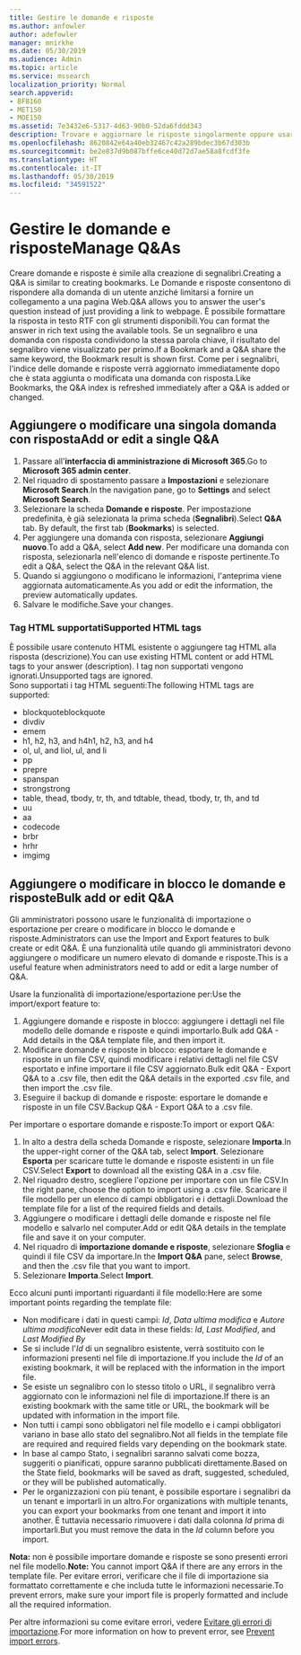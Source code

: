 ```yaml
---
title: Gestire le domande e risposte
ms.author: anfowler
author: adefowler
manager: mnirkhe
ms.date: 05/30/2019
ms.audience: Admin
ms.topic: article
ms.service: mssearch
localization_priority: Normal
search.appverid:
- BFB160
- MET150
- MOE150
ms.assetid: 7e3432e6-5317-4d63-90b0-52da6fddd343
description: Trovare e aggiornare le risposte singolarmente oppure usare gli strumenti di Microsoft Search disponibili per modificarle tutte contemporaneamente
ms.openlocfilehash: 8620842e64a40eb32467c42a289bdec3b67d303b
ms.sourcegitcommit: be2e837d9b087bffe6ce40d72d7ae58a8fcdf3fe
ms.translationtype: HT
ms.contentlocale: it-IT
ms.lasthandoff: 05/30/2019
ms.locfileid: "34591522"
---
```

# <a name="manage-qas"></a><span data-ttu-id="065e7-103">Gestire le domande e risposte</span><span class="sxs-lookup"><span data-stu-id="065e7-103">Manage Q&As</span></span>

<span data-ttu-id="065e7-104">Creare domande e risposte è simile alla creazione di segnalibri.</span><span class="sxs-lookup"><span data-stu-id="065e7-104">Creating a Q&A is similar to creating bookmarks.</span></span> <span data-ttu-id="065e7-105">Le Domande e risposte consentono di rispondere alla domanda di un utente anziché limitarsi a fornire un collegamento a una pagina Web.</span><span class="sxs-lookup"><span data-stu-id="065e7-105">Q&A allows you to answer the user's question instead of just providing a link to webpage.</span></span> <span data-ttu-id="065e7-106">È possibile formattare la risposta in testo RTF con gli strumenti disponibili.</span><span class="sxs-lookup"><span data-stu-id="065e7-106">You can format the answer in rich text using the available tools.</span></span> <span data-ttu-id="065e7-107">Se un segnalibro e una domanda con risposta condividono la stessa parola chiave, il risultato del segnalibro viene visualizzato per primo.</span><span class="sxs-lookup"><span data-stu-id="065e7-107">If a Bookmark and a Q&A share the same keyword, the Bookmark result is shown first.</span></span> <span data-ttu-id="065e7-108">Come per i segnalibri, l'indice delle domande e risposte verrà aggiornato immediatamente dopo che è stata aggiunta o modificata una domanda con risposta.</span><span class="sxs-lookup"><span data-stu-id="065e7-108">Like Bookmarks, the Q&A index is refreshed immediately after a Q&A is added or changed.</span></span> 

## <a name="add-or-edit-a-single-qa"></a><span data-ttu-id="065e7-109">Aggiungere o modificare una singola domanda con risposta</span><span class="sxs-lookup"><span data-stu-id="065e7-109">Add or edit a single Q&A</span></span>
1. <span data-ttu-id="065e7-110">Passare all'**interfaccia di amministrazione di Microsoft 365**.</span><span class="sxs-lookup"><span data-stu-id="065e7-110">Go to **Microsoft 365 admin center**.</span></span>
1. <span data-ttu-id="065e7-111">Nel riquadro di spostamento passare a **Impostazioni** e selezionare **Microsoft Search**.</span><span class="sxs-lookup"><span data-stu-id="065e7-111">In the navigation pane, go to **Settings** and select **Microsoft Search**.</span></span>
1. <span data-ttu-id="065e7-112">Selezionare la scheda **Domande e risposte**. Per impostazione predefinita, è già selezionata la prima scheda (**Segnalibri**).</span><span class="sxs-lookup"><span data-stu-id="065e7-112">Select **Q&A** tab. By default, the first tab (**Bookmarks**) is selected.</span></span>
1. <span data-ttu-id="065e7-113">Per aggiungere una domanda con risposta, selezionare **Aggiungi nuovo**.</span><span class="sxs-lookup"><span data-stu-id="065e7-113">To add a Q&A, select **Add new**.</span></span>
<span data-ttu-id="065e7-114">Per modificare una domanda con risposta, selezionarla nell'elenco di domande e risposte pertinente.</span><span class="sxs-lookup"><span data-stu-id="065e7-114">To edit a Q&A, select the Q&A in the relevant Q&A list.</span></span>
1. <span data-ttu-id="065e7-115">Quando si aggiungono o modificano le informazioni, l'anteprima viene aggiornata automaticamente.</span><span class="sxs-lookup"><span data-stu-id="065e7-115">As you add or edit the information, the preview automatically updates.</span></span>
1. <span data-ttu-id="065e7-116">Salvare le modifiche.</span><span class="sxs-lookup"><span data-stu-id="065e7-116">Save your changes.</span></span>

### <a name="supported-html-tags"></a><span data-ttu-id="065e7-117">Tag HTML supportati</span><span class="sxs-lookup"><span data-stu-id="065e7-117">Supported HTML tags</span></span>
<span data-ttu-id="065e7-118">È possibile usare contenuto HTML esistente o aggiungere tag HTML alla risposta (descrizione).</span><span class="sxs-lookup"><span data-stu-id="065e7-118">You can use existing HTML content or add HTML tags to your answer (description).</span></span> <span data-ttu-id="065e7-119">I tag non supportati vengono ignorati.</span><span class="sxs-lookup"><span data-stu-id="065e7-119">Unsupported tags are ignored.</span></span>  
<span data-ttu-id="065e7-120">Sono supportati i tag HTML seguenti:</span><span class="sxs-lookup"><span data-stu-id="065e7-120">The following HTML tags are supported:</span></span>
- <span data-ttu-id="065e7-121">blockquote</span><span class="sxs-lookup"><span data-stu-id="065e7-121">blockquote</span></span>
- <span data-ttu-id="065e7-122">div</span><span class="sxs-lookup"><span data-stu-id="065e7-122">div</span></span>
- <span data-ttu-id="065e7-123">em</span><span class="sxs-lookup"><span data-stu-id="065e7-123">em</span></span>
- <span data-ttu-id="065e7-124">h1, h2, h3, and h4</span><span class="sxs-lookup"><span data-stu-id="065e7-124">h1, h2, h3, and h4</span></span>
- <span data-ttu-id="065e7-125">ol, ul, and li</span><span class="sxs-lookup"><span data-stu-id="065e7-125">ol, ul, and li</span></span>
- <span data-ttu-id="065e7-126">p</span><span class="sxs-lookup"><span data-stu-id="065e7-126">p</span></span>
- <span data-ttu-id="065e7-127">pre</span><span class="sxs-lookup"><span data-stu-id="065e7-127">pre</span></span>
- <span data-ttu-id="065e7-128">span</span><span class="sxs-lookup"><span data-stu-id="065e7-128">span</span></span>
- <span data-ttu-id="065e7-129">strong</span><span class="sxs-lookup"><span data-stu-id="065e7-129">strong</span></span>
- <span data-ttu-id="065e7-130">table, thead, tbody, tr, th, and td</span><span class="sxs-lookup"><span data-stu-id="065e7-130">table, thead, tbody, tr, th, and td</span></span>
- <span data-ttu-id="065e7-131">u</span><span class="sxs-lookup"><span data-stu-id="065e7-131">u</span></span>
- <span data-ttu-id="065e7-132">a</span><span class="sxs-lookup"><span data-stu-id="065e7-132">a</span></span>
- <span data-ttu-id="065e7-133">code</span><span class="sxs-lookup"><span data-stu-id="065e7-133">code</span></span>
- <span data-ttu-id="065e7-134">br</span><span class="sxs-lookup"><span data-stu-id="065e7-134">br</span></span>
- <span data-ttu-id="065e7-135">hr</span><span class="sxs-lookup"><span data-stu-id="065e7-135">hr</span></span>
- <span data-ttu-id="065e7-136">img</span><span class="sxs-lookup"><span data-stu-id="065e7-136">img</span></span>

## <a name="bulk-add-or-edit-qas"></a><span data-ttu-id="065e7-137">Aggiungere o modificare in blocco le domande e risposte</span><span class="sxs-lookup"><span data-stu-id="065e7-137">Bulk add or edit Q&A</span></span>
<span data-ttu-id="065e7-138">Gli amministratori possono usare le funzionalità di importazione o esportazione per creare o modificare in blocco le domande e risposte.</span><span class="sxs-lookup"><span data-stu-id="065e7-138">Administrators can use the Import and Export features to bulk create or edit Q&A.</span></span> <span data-ttu-id="065e7-139">È una funzionalità utile quando gli amministratori devono aggiungere o modificare un numero elevato di domande e risposte.</span><span class="sxs-lookup"><span data-stu-id="065e7-139">This is a useful feature when administrators need to add or edit a large number of Q&A.</span></span> 

<span data-ttu-id="065e7-140">Usare la funzionalità di importazione/esportazione per:</span><span class="sxs-lookup"><span data-stu-id="065e7-140">Use the import/export feature to:</span></span>
1. <span data-ttu-id="065e7-141">Aggiungere domande e risposte in blocco: aggiungere i dettagli nel file modello delle domande e risposte e quindi importarlo.</span><span class="sxs-lookup"><span data-stu-id="065e7-141">Bulk add Q&A - Add details in the Q&A template file, and then import it.</span></span>
1. <span data-ttu-id="065e7-142">Modificare domande e risposte in blocco: esportare le domande e risposte in un file CSV, quindi modificare i relativi dettagli nel file CSV esportato e infine importare il file CSV aggiornato.</span><span class="sxs-lookup"><span data-stu-id="065e7-142">Bulk edit Q&A - Export Q&A to a .csv file, then edit the Q&A details in the exported .csv file, and then import the .csv file.</span></span>
1. <span data-ttu-id="065e7-143">Eseguire il backup di domande e risposte: esportare le domande e risposte in un file CSV.</span><span class="sxs-lookup"><span data-stu-id="065e7-143">Backup Q&A - Export Q&A to a .csv file.</span></span>

<span data-ttu-id="065e7-144">Per importare o esportare domande e risposte:</span><span class="sxs-lookup"><span data-stu-id="065e7-144">To import or export Q&A:</span></span>
1. <span data-ttu-id="065e7-145">In alto a destra della scheda Domande e risposte, selezionare **Importa**.</span><span class="sxs-lookup"><span data-stu-id="065e7-145">In the upper-right corner of the Q&A tab, select **Import**.</span></span> <span data-ttu-id="065e7-146">Selezionare **Esporta** per scaricare tutte le domande e risposte esistenti in un file CSV.</span><span class="sxs-lookup"><span data-stu-id="065e7-146">Select **Export** to download all the existing Q&A in a .csv file.</span></span>
1. <span data-ttu-id="065e7-147">Nel riquadro destro, scegliere l'opzione per importare con un file CSV.</span><span class="sxs-lookup"><span data-stu-id="065e7-147">In the right pane, choose the option to import using a .csv file.</span></span>
<span data-ttu-id="065e7-148">Scaricare il file modello per un elenco di campi obbligatori e i dettagli.</span><span class="sxs-lookup"><span data-stu-id="065e7-148">Download the template file for a list of the required fields and details.</span></span> 
1. <span data-ttu-id="065e7-149">Aggiungere o modificare i dettagli delle domande e risposte nel file modello e salvarlo nel computer.</span><span class="sxs-lookup"><span data-stu-id="065e7-149">Add or edit Q&A details in the template file and save it on your computer.</span></span> 
1. <span data-ttu-id="065e7-150">Nel riquadro di **importazione domande e risposte**, selezionare **Sfoglia** e quindi il file CSV da importare.</span><span class="sxs-lookup"><span data-stu-id="065e7-150">In the **Import Q&A** pane, select **Browse**, and then the .csv file that you want to import.</span></span>
1. <span data-ttu-id="065e7-151">Selezionare **Importa**.</span><span class="sxs-lookup"><span data-stu-id="065e7-151">Select **Import**.</span></span>

<span data-ttu-id="065e7-152">Ecco alcuni punti importanti riguardanti il file modello:</span><span class="sxs-lookup"><span data-stu-id="065e7-152">Here are some important points regarding the template file:</span></span>
- <span data-ttu-id="065e7-153">Non modificare i dati in questi campi: *Id*, *Data ultima modifica* e *Autore ultima modifica*</span><span class="sxs-lookup"><span data-stu-id="065e7-153">Never edit data in these fields: *Id*, *Last Modified*, and *Last Modified By*</span></span>
- <span data-ttu-id="065e7-154">Se si include l'*Id* di un segnalibro esistente, verrà sostituito con le informazioni presenti nel file di importazione.</span><span class="sxs-lookup"><span data-stu-id="065e7-154">If you include the *Id* of an existing bookmark, it will be replaced with the information in the import file.</span></span>
- <span data-ttu-id="065e7-155">Se esiste un segnalibro con lo stesso titolo o URL, il segnalibro verrà aggiornato con le informazioni nel file di importazione.</span><span class="sxs-lookup"><span data-stu-id="065e7-155">If there is an existing bookmark with the same title or URL, the bookmark will be updated with information in the import file.</span></span>
- <span data-ttu-id="065e7-156">Non tutti i campi sono obbligatori nel file modello e i campi obbligatori variano in base allo stato del segnalibro.</span><span class="sxs-lookup"><span data-stu-id="065e7-156">Not all fields in the template file are required and required fields vary depending on the bookmark state.</span></span>
- <span data-ttu-id="065e7-157">In base al campo Stato, i segnalibri saranno salvati come bozza, suggeriti o pianificati, oppure saranno pubblicati direttamente.</span><span class="sxs-lookup"><span data-stu-id="065e7-157">Based on the State field, bookmarks will be saved as draft, suggested, scheduled, or they will be published automatically.</span></span>
- <span data-ttu-id="065e7-158">Per le organizzazioni con più tenant, è possibile esportare i segnalibri da un tenant e importarli in un altro.</span><span class="sxs-lookup"><span data-stu-id="065e7-158">For organizations with multiple tenants, you can export your bookmarks from one tenant and import it into another.</span></span> <span data-ttu-id="065e7-159">È tuttavia necessario rimuovere i dati dalla colonna *Id* prima di importarli.</span><span class="sxs-lookup"><span data-stu-id="065e7-159">But you must remove the data in the *Id* column before you import.</span></span>

<span data-ttu-id="065e7-160">**Nota:** non è possibile importare domande e risposte se sono presenti errori nel file modello.</span><span class="sxs-lookup"><span data-stu-id="065e7-160">**Note:** You cannot import Q&A if there are any errors in the template file.</span></span> <span data-ttu-id="065e7-161">Per evitare errori, verificare che il file di importazione sia formattato correttamente e che includa tutte le informazioni necessarie.</span><span class="sxs-lookup"><span data-stu-id="065e7-161">To prevent errors, make sure your import file is properly formatted and include all the required information.</span></span> 

<span data-ttu-id="065e7-162">Per altre informazioni su come evitare errori, vedere [Evitare gli errori di importazione](manage-bookmarks.md#prevent-import-errors).</span><span class="sxs-lookup"><span data-stu-id="065e7-162">For more information on how to prevent error, see [Prevent import errors](manage-bookmarks.md#prevent-import-errors).</span></span>